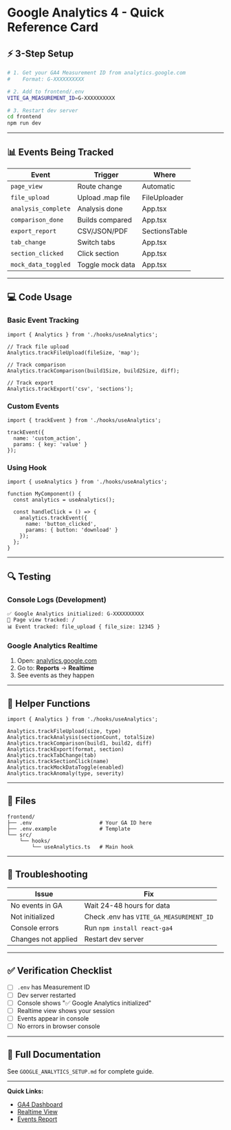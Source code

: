 # Google Analytics 4 - Quick Reference Card

## ⚡ 3-Step Setup

```bash
# 1. Get your GA4 Measurement ID from analytics.google.com
#    Format: G-XXXXXXXXXX

# 2. Add to frontend/.env
VITE_GA_MEASUREMENT_ID=G-XXXXXXXXXX

# 3. Restart dev server
cd frontend
npm run dev
```

---

## 📊 Events Being Tracked

| Event | Trigger | Where |
|-------|---------|-------|
| `page_view` | Route change | Automatic |
| `file_upload` | Upload .map file | FileUploader |
| `analysis_complete` | Analysis done | App.tsx |
| `comparison_done` | Builds compared | App.tsx |
| `export_report` | CSV/JSON/PDF | SectionsTable |
| `tab_change` | Switch tabs | App.tsx |
| `section_clicked` | Click section | App.tsx |
| `mock_data_toggled` | Toggle mock data | App.tsx |

---

## 💻 Code Usage

### Basic Event Tracking
```tsx
import { Analytics } from './hooks/useAnalytics';

// Track file upload
Analytics.trackFileUpload(fileSize, 'map');

// Track comparison
Analytics.trackComparison(build1Size, build2Size, diff);

// Track export
Analytics.trackExport('csv', 'sections');
```

### Custom Events
```tsx
import { trackEvent } from './hooks/useAnalytics';

trackEvent({
  name: 'custom_action',
  params: { key: 'value' }
});
```

### Using Hook
```tsx
import { useAnalytics } from './hooks/useAnalytics';

function MyComponent() {
  const analytics = useAnalytics();

  const handleClick = () => {
    analytics.trackEvent({
      name: 'button_clicked',
      params: { button: 'download' }
    });
  };
}
```

---

## 🔍 Testing

### Console Logs (Development)
```
✅ Google Analytics initialized: G-XXXXXXXXXX
📄 Page view tracked: /
📊 Event tracked: file_upload { file_size: 12345 }
```

### Google Analytics Realtime
1. Open: [analytics.google.com](https://analytics.google.com/)
2. Go to: **Reports** → **Realtime**
3. See events as they happen

---

## 🎯 Helper Functions

```tsx
import { Analytics } from './hooks/useAnalytics';

Analytics.trackFileUpload(size, type)
Analytics.trackAnalysis(sectionCount, totalSize)
Analytics.trackComparison(build1, build2, diff)
Analytics.trackExport(format, section)
Analytics.trackTabChange(tab)
Analytics.trackSectionClick(name)
Analytics.trackMockDataToggle(enabled)
Analytics.trackAnomaly(type, severity)
```

---

## 📁 Files

```
frontend/
├── .env                      # Your GA ID here
├── .env.example              # Template
└── src/
    └── hooks/
        └── useAnalytics.ts   # Main hook
```

---

## 🐛 Troubleshooting

| Issue | Fix |
|-------|-----|
| No events in GA | Wait 24-48 hours for data |
| Not initialized | Check .env has `VITE_GA_MEASUREMENT_ID` |
| Console errors | Run `npm install react-ga4` |
| Changes not applied | Restart dev server |

---

## ✅ Verification Checklist

- [ ] `.env` has Measurement ID
- [ ] Dev server restarted
- [ ] Console shows "✅ Google Analytics initialized"
- [ ] Realtime view shows your session
- [ ] Events appear in console
- [ ] No errors in browser console

---

## 📖 Full Documentation

See `GOOGLE_ANALYTICS_SETUP.md` for complete guide.

---

**Quick Links:**
- [GA4 Dashboard](https://analytics.google.com/)
- [Realtime View](https://analytics.google.com/analytics/web/#/realtime)
- [Events Report](https://analytics.google.com/analytics/web/#/report/content-event-events)
